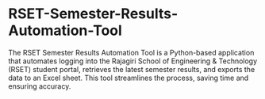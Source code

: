 # RSET-Semester-Results-Automation-Tool
The RSET Semester Results Automation Tool is a Python-based application that automates logging into the Rajagiri School of Engineering &amp; Technology (RSET) student portal, retrieves the latest semester results, and exports the data to an Excel sheet. This tool streamlines the process, saving time and ensuring accuracy.
